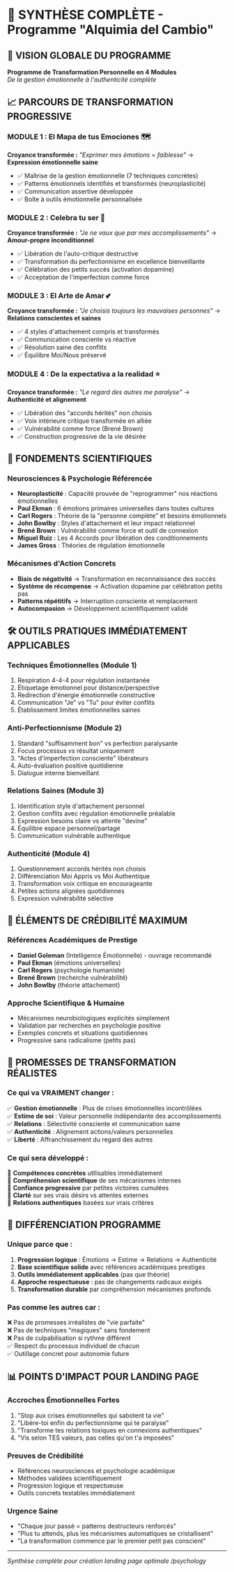 # 🎯 SYNTHÈSE COMPLÈTE - Programme "Alquimia del Cambio"

## 🌟 **VISION GLOBALE DU PROGRAMME**

**Programme de Transformation Personnelle en 4 Modules**  
*De la gestion émotionnelle à l'authenticité complète*

## 📈 **PARCOURS DE TRANSFORMATION PROGRESSIVE**

### **MODULE 1** : El Mapa de tus Emociones 🗺️
**Croyance transformée :** *"Exprimer mes émotions = faiblesse"* → **Expression émotionnelle saine**
- ✅ Maîtrise de la gestion émotionnelle (7 techniques concrètes)
- ✅ Patterns émotionnels identifiés et transformés (neuroplasticité)
- ✅ Communication assertive développée
- ✅ Boîte à outils émotionnelle personnalisée

### **MODULE 2** : Celebra tu ser 🎉
**Croyance transformée :** *"Je ne vaux que par mes accomplissements"* → **Amour-propre inconditionnel**
- ✅ Libération de l'auto-critique destructive
- ✅ Transformation du perfectionnisme en excellence bienveillante
- ✅ Célébration des petits succès (activation dopamine)
- ✅ Acceptation de l'imperfection comme force

### **MODULE 3** : El Arte de Amar 💕
**Croyance transformée :** *"Je choisis toujours les mauvaises personnes"* → **Relations conscientes et saines**
- ✅ 4 styles d'attachement compris et transformés
- ✅ Communication consciente vs réactive
- ✅ Résolution saine des conflits
- ✅ Équilibre Moi/Nous préservé

### **MODULE 4** : De la expectativa a la realidad ⭐
**Croyance transformée :** *"Le regard des autres me paralyse"* → **Authenticité et alignement**
- ✅ Libération des "accords hérités" non choisis
- ✅ Voix intérieure critique transformée en alliée
- ✅ Vulnérabilité comme force (Brené Brown)
- ✅ Construction progressive de la vie désirée

## 🔬 **FONDEMENTS SCIENTIFIQUES**

### **Neurosciences & Psychologie Référencée**
- **Neuroplasticité** : Capacité prouvée de "reprogrammer" nos réactions émotionnelles
- **Paul Ekman** : 6 émotions primaires universelles dans toutes cultures
- **Carl Rogers** : Théorie de la "personne complète" et besoins émotionnels
- **John Bowlby** : Styles d'attachement et leur impact relationnel
- **Brené Brown** : Vulnérabilité comme force et outil de connexion
- **Miguel Ruiz** : Les 4 Accords pour libération des conditionnements
- **James Gross** : Théories de régulation émotionnelle

### **Mécanismes d'Action Concrets**
- **Biais de négativité** → Transformation en reconnaissance des succès
- **Système de récompense** → Activation dopamine par célébration petits pas
- **Patterns répétitifs** → Interruption consciente et remplacement
- **Autocompasion** → Développement scientifiquement validé

## 🛠️ **OUTILS PRATIQUES IMMÉDIATEMENT APPLICABLES**

### **Techniques Émotionnelles (Module 1)**
1. Respiration 4-4-4 pour régulation instantanée
2. Étiquetage émotionnel pour distance/perspective
3. Redirection d'énergie émotionnelle constructive
4. Communication "Je" vs "Tu" pour éviter conflits
5. Établissement limites émotionnelles saines

### **Anti-Perfectionnisme (Module 2)**
1. Standard "suffisamment bon" vs perfection paralysante
2. Focus processus vs résultat uniquement
3. "Actes d'imperfection consciente" libérateurs
4. Auto-évaluation positive quotidienne
5. Dialogue interne bienveillant

### **Relations Saines (Module 3)**
1. Identification style d'attachement personnel
2. Gestion conflits avec régulation émotionnelle préalable
3. Expression besoins claire vs attente "devine"
4. Équilibre espace personnel/partagé
5. Communication vulnérable authentique

### **Authenticité (Module 4)**
1. Questionnement accords hérités non choisis
2. Différenciation Moi Appris vs Moi Authentique
3. Transformation voix critique en encourageante
4. Petites actions alignées quotidiennes
5. Expression vulnérabilité sélective

## 💎 **ÉLÉMENTS DE CRÉDIBILITÉ MAXIMUM**

### **Références Académiques de Prestige**
- **Daniel Goleman** (Intelligence Émotionnelle) - ouvrage recommandé
- **Paul Ekman** (émotions universelles)
- **Carl Rogers** (psychologie humaniste)
- **Brené Brown** (recherche vulnérabilité)
- **John Bowlby** (théorie attachement)

### **Approche Scientifique & Humaine**
- Mécanismes neurobiologiques explicités simplement
- Validation par recherches en psychologie positive
- Exemples concrets et situations quotidiennes
- Progressive sans radicalisme (petits pas)

## 🎯 **PROMESSES DE TRANSFORMATION RÉALISTES**

### **Ce qui va VRAIMENT changer :**
✅ **Gestion émotionnelle** : Plus de crises émotionnelles incontrôlées  
✅ **Estime de soi** : Valeur personnelle indépendante des accomplissements  
✅ **Relations** : Sélectivité consciente et communication saine  
✅ **Authenticité** : Alignement actions/valeurs personnelles  
✅ **Liberté** : Affranchissement du regard des autres  

### **Ce qui sera développé :**
🔧 **Compétences concrètes** utilisables immédiatement  
🧠 **Compréhension scientifique** de ses mécanismes internes  
💪 **Confiance progressive** par petites victoires cumulées  
🎯 **Clarté** sur ses vrais désirs vs attentes externes  
🤝 **Relations authentiques** basées sur vrais critères  

## 🚀 **DIFFÉRENCIATION PROGRAMME**

### **Unique parce que :**
1. **Progression logique** : Émotions → Estime → Relations → Authenticité
2. **Base scientifique solide** avec références académiques prestiges
3. **Outils immédiatement applicables** (pas que théorie)
4. **Approche respectueuse** : pas de changements radicaux exigés
5. **Transformation durable** par compréhension mécanismes profonds

### **Pas comme les autres car :**
❌ Pas de promesses irréalistes de "vie parfaite"  
❌ Pas de techniques "magiques" sans fondement  
❌ Pas de culpabilisation si rythme différent  
✅ Respect du processus individuel de chacun  
✅ Outillage concret pour autonomie future  

## 📊 **POINTS D'IMPACT POUR LANDING PAGE**

### **Accroches Émotionnelles Fortes**
1. "Stop aux crises émotionnelles qui sabotent ta vie"
2. "Libère-toi enfin du perfectionnisme qui te paralyse"
3. "Transforme tes relations toxiques en connexions authentiques"
4. "Vis selon TES valeurs, pas celles qu'on t'a imposées"

### **Preuves de Crédibilité**
- Références neurosciences et psychologie académique
- Méthodes validées scientifiquement
- Progression logique et respectueuse
- Outils concrets testables immédiatement

### **Urgence Saine**
- "Chaque jour passé = patterns destructeurs renforcés"
- "Plus tu attends, plus les mécanismes automatiques se cristallisent"
- "La transformation commence par le premier petit pas conscient"

---
*Synthèse complète pour création landing page optimale /psychology* 